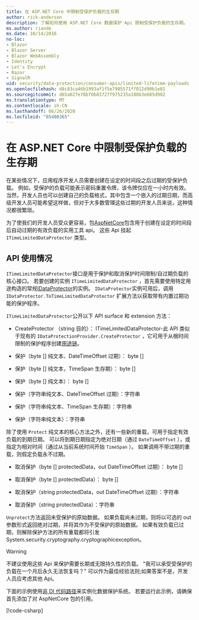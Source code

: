 ```yaml
---
title: 在 ASP.NET Core 中限制受保护负载的生存期
author: rick-anderson
description: 了解如何使用 ASP.NET Core 数据保护 Api 限制受保护负载的生存期。
ms.author: riande
ms.date: 10/14/2016
no-loc:
- Blazor
- Blazor Server
- Blazor WebAssembly
- Identity
- Let's Encrypt
- Razor
- SignalR
uid: security/data-protection/consumer-apis/limited-lifetime-payloads
ms.openlocfilehash: d8c83ca46b1993af1f5e7985571ff012d90b1e01
ms.sourcegitcommit: d65a027e78bf0b83727f975235a18863e685d902
ms.translationtype: MT
ms.contentlocale: zh-CN
ms.lasthandoff: 06/26/2020
ms.locfileid: "85408365"
---
```

# <a name="limit-the-lifetime-of-protected-payloads-in-aspnet-core"></a>在 ASP.NET Core 中限制受保护负载的生存期

在某些情况下，应用程序开发人员需要创建在设定的时间段之后过期的受保护负载。 例如，受保护的负载可能表示密码重置令牌，该令牌仅应在一小时内有效。 当然，开发人员也可以创建自己的负载格式，其中包含一个嵌入的过期日期，而高级开发人员可能希望这样做，但对于大多数管理这些过期的开发人员来说，这种情况都很繁琐。

为了使我们的开发人员受众更容易，包[AspNetCore](https://www.nuget.org/packages/Microsoft.AspNetCore.DataProtection.Extensions/)包含用于创建在设定的时间段后自动过期的有效负载的实用工具 api。 这些 Api 挂起 `ITimeLimitedDataProtector` 类型。

## <a name="api-usage"></a>API 使用情况

`ITimeLimitedDataProtector`接口是用于保护和取消保护时间限制/自过期负载的核心接口。 若要创建的实例 `ITimeLimitedDataProtector` ，首先需要使用特定用途构造的常规[IDataProtector](xref:security/data-protection/consumer-apis/overview)的实例。 `IDataProtector`实例可用后，调用 `IDataProtector.ToTimeLimitedDataProtector` 扩展方法以获取带有内置过期功能的保护程序。

`ITimeLimitedDataProtector`公开以下 API surface 和 extension 方法：

* CreateProtector （string 目的）： ITimeLimitedDataProtector-此 API 类似于现有的 `IDataProtectionProvider.CreateProtector` ，它可用于从根时间限制的保护程序创建[用途链](xref:security/data-protection/consumer-apis/purpose-strings)。

* 保护（byte [] 纯文本、DateTimeOffset 过期）： byte []

* 保护（byte [] 纯文本，TimeSpan 生存期）： byte []

* 保护（byte [] 纯文本）： byte []

* 保护（字符串纯文本、DateTimeOffset 过期）：字符串

* 保护（字符串纯文本、TimeSpan 生存期）：字符串

* 保护（字符串纯文本）：字符串

除了使用 `Protect` 纯文本的核心方法之外，还有一些新的重载，可用于指定有效负载的到期日期。 可以将到期日期指定为绝对日期（通过 `DateTimeOffset` ），或指定为相对时间（通过从当前系统时间开始 `TimeSpan` ）。 如果调用不带过期的重载，则假定负载永不过期。

* 取消保护（byte [] protectedData，out DateTimeOffset 过期）： byte []

* 取消保护（byte [] protectedData）： byte []

* 取消保护（string protectedData，out DateTimeOffset 过期）：字符串

* 取消保护（string protectedData）：字符串

`Unprotect`方法返回未受保护的原始数据。 如果负载尚未过期，则将以可选的 out 参数形式返回绝对过期，并将其作为不受保护的原始数据。 如果有效负载已过期，则解除保护方法的所有重载都将引发 System.security.cryptography.cryptographicexception。

>[!WARNING]
> 不建议使用这些 Api 来保护需要长期或无限持久性的负载。 "我可以承受受保护的负载在一个月后永久无法恢复吗？" 可以作为最佳经验法则;如果答案不是，开发人员应考虑其他 Api。

下面的示例使用[非 DI 代码路径](xref:security/data-protection/configuration/non-di-scenarios)来实例化数据保护系统。 若要运行此示例，请确保首先添加了对 AspNetCore 包的引用。

[!code-csharp[](limited-lifetime-payloads/samples/limitedlifetimepayloads.cs)]
